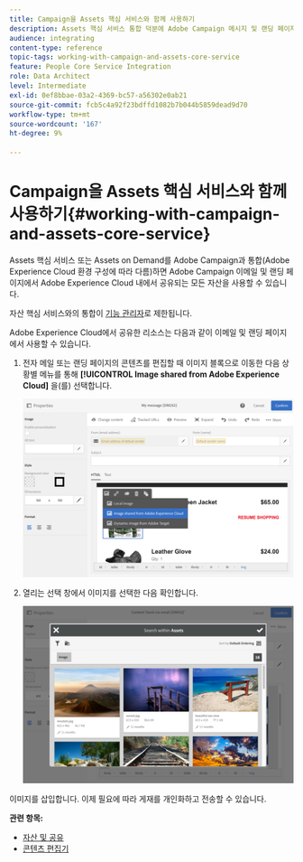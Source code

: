 ```yaml
---
title: Campaign을 Assets 핵심 서비스와 함께 사용하기
description: Assets 핵심 서비스 통합 덕분에 Adobe Campaign 메시지 및 랜딩 페이지에서 Adobe Experience Cloud 내에서 공유된 리소스를 사용할 수 있습니다.
audience: integrating
content-type: reference
topic-tags: working-with-campaign-and-assets-core-service
feature: People Core Service Integration
role: Data Architect
level: Intermediate
exl-id: 0ef8bbae-03a2-4369-bc57-a56302e0ab21
source-git-commit: fcb5c4a92f23bdffd1082b7b044b5859dead9d70
workflow-type: tm+mt
source-wordcount: '167'
ht-degree: 9%

---
```


# Campaign을 Assets 핵심 서비스와 함께 사용하기{#working-with-campaign-and-assets-core-service}

Assets 핵심 서비스 또는 Assets on Demand를 Adobe Campaign과 통합(Adobe Experience Cloud 환경 구성에 따라 다름)하면 Adobe Campaign 이메일 및 랜딩 페이지에서 Adobe Experience Cloud 내에서 공유되는 모든 자산을 사용할 수 있습니다.

자산 핵심 서비스와의 통합이 [기능 관리자](../../administration/using/users-management.md#functional-administrators)로 제한됩니다.

Adobe Experience Cloud에서 공유한 리소스는 다음과 같이 이메일 및 랜딩 페이지에서 사용할 수 있습니다.

1. 전자 메일 또는 랜딩 페이지의 콘텐츠를 편집할 때 이미지 블록으로 이동한 다음 상황별 메뉴를 통해 **[!UICONTROL Image shared from Adobe Experience Cloud]** 을(를) 선택합니다.

   ![](assets/dam_insert_image_dce.png)

1. 열리는 선택 창에서 이미지를 선택한 다음 확인합니다.

   ![](assets/dam_shared_image_selection.png)

이미지를 삽입합니다. 이제 필요에 따라 게재를 개인화하고 전송할 수 있습니다.

**관련 항목:**

* [자산 및 공유](https://experienceleague.adobe.com/docs/core-services/interface/assets/experience-cloud-assets.html)
* [콘텐츠 편집기](../../designing/using/personalization.md#example-email-personalization)

